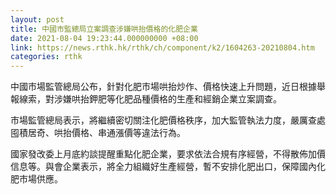```yaml
---
layout: post
title: 中國市監總局立案調查涉嫌哄抬價格的化肥企業
date: 2021-08-04 19:23:44.000000000 +08:00
link: https://news.rthk.hk/rthk/ch/component/k2/1604263-20210804.htm
categories: rthk
---
```


中國市場監管總局公布，針對化肥市場哄抬炒作、價格快速上升問題，近日根據舉報線索，對涉嫌哄抬鉀肥等化肥品種價格的生產和經銷企業立案調查。

市場監管總局表示，將繼續密切關注化肥價格秩序，加大監管執法力度，嚴厲查處囤積居奇、哄抬價格、串通漲價等違法行為。

國家發改委上月底約談提醒重點化肥企業，要求依法合規有序經營，不得散佈加價信息等。與會企業表示，將全力組織好生產經營，暫不安排化肥出口，保障國內化肥市場供應。
